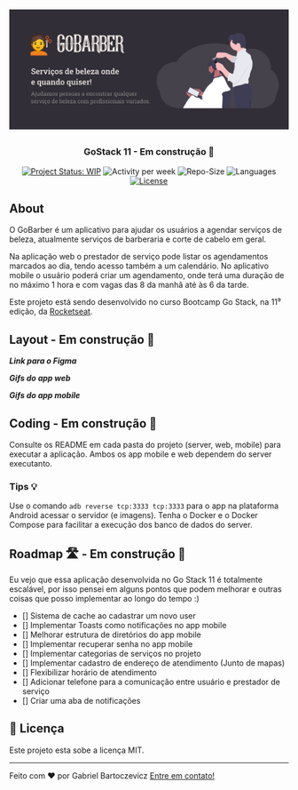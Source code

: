<h1 align="center">
    <img src="./.github/banner.jpg" title="GoStack 11" alt="GoStack 11" />
</h1>

<h3 align="center">GoStack 11 - Em construção 🚧</h3>

<p align="center">
    <a href="https://www.repostatus.org/#wip"><img alt="Project Status: WIP" src="https://www.repostatus.org/badges/latest/wip.svg"></a>
    <img alt="Activity per week" src="https://img.shields.io/github/commit-activity/w/gabrielbartoczevicz/gobarber">
    <img alt="Repo-Size" src="https://img.shields.io/github/repo-size/gabrielbartoczevicz/gobarber">
    <img alt="Languages" src="https://img.shields.io/github/languages/count/gabrielbartoczevicz/gobarber">
    <a href="https://github.com/gabrielbartoczevicz/gobarber/blob/master/LICENSE"><img alt="License" src="https://img.shields.io/github/license/gabrielbartoczevicz/gobarber"></a>
</p>

## About

O GoBarber é um aplicativo para ajudar os usuários a agendar serviços de beleza, atualmente serviços de barberaria e corte de cabelo em geral.

Na aplicação web o prestador de serviço pode listar os agendamentos marcados ao dia, tendo acesso também a um calendário.
No aplicativo mobile o usuário poderá criar um agendamento, onde terá uma duração de no máximo 1 hora e com vagas das 8 da manhã até às 6 da tarde.

Este projeto está sendo desenvolvido no curso Bootcamp Go Stack, na 11⁹ edição, da [Rocketseat](http://rocketseat.com.br/).

## Layout - Em construção 🚧

***Link para o Figma***

***Gifs do app web***

***Gifs do app mobile***

## Coding - Em construção 🚧

Consulte os README em cada pasta do projeto (server, web, mobile) para executar a aplicação. Ambos os app mobile e web dependem do server executanto.

### Tips 💡

Use o comando ```adb reverse tcp:3333 tcp:3333``` para o app na plataforma Android acessar o servidor (e imagens).
Tenha o Docker e o Docker Compose para facilitar a execução dos banco de dados do server.

## Roadmap 🛣️ - Em construção 🚧

Eu vejo que essa aplicação desenvolvida no Go Stack 11 é totalmente escalável, por isso pensei em alguns pontos que podem melhorar e outras coisas que posso implementar ao longo do tempo :)

- [] Sistema de cache ao cadastrar um novo user
- [] Implementar Toasts como notificações no app mobile
- [] Melhorar estrutura de diretórios do app mobile
- [] Implementar recuperar senha no app mobile
- [] Implementar categorias de serviços no projeto
- [] Implementar cadastro de endereço de atendimento (Junto de mapas)
- [] Flexibilizar horário de atendimento
- [] Adicionar telefone para a comunicação entre usuário e prestador de serviço
- [] Criar uma aba de notificações

## 📝 Licença

Este projeto esta sobe a licença MIT.

***

Feito com ❤️ por Gabriel Bartoczevicz [Entre em contato!](https://www.linkedin.com/in/gabriel-bartoczevicz-7360901a6/)